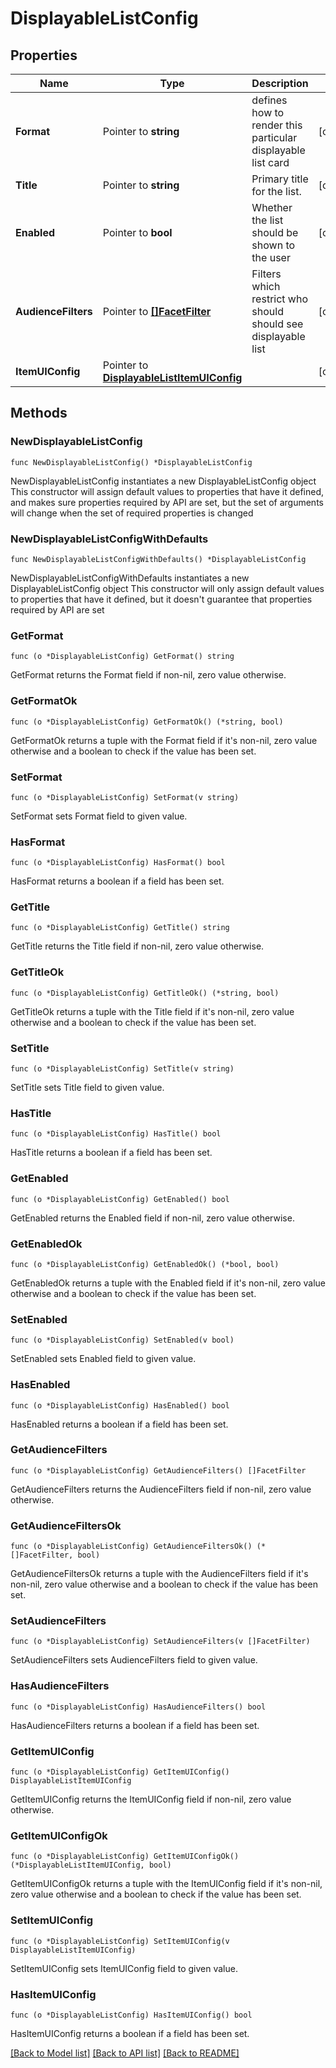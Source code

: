 # DisplayableListConfig

## Properties

Name | Type | Description | Notes
------------ | ------------- | ------------- | -------------
**Format** | Pointer to **string** | defines how to render this particular displayable list card | [optional] 
**Title** | Pointer to **string** | Primary title for the list. | [optional] 
**Enabled** | Pointer to **bool** | Whether the list should be shown to the user | [optional] 
**AudienceFilters** | Pointer to [**[]FacetFilter**](FacetFilter.md) | Filters which restrict who should should see displayable list | [optional] 
**ItemUIConfig** | Pointer to [**DisplayableListItemUIConfig**](DisplayableListItemUIConfig.md) |  | [optional] 

## Methods

### NewDisplayableListConfig

`func NewDisplayableListConfig() *DisplayableListConfig`

NewDisplayableListConfig instantiates a new DisplayableListConfig object
This constructor will assign default values to properties that have it defined,
and makes sure properties required by API are set, but the set of arguments
will change when the set of required properties is changed

### NewDisplayableListConfigWithDefaults

`func NewDisplayableListConfigWithDefaults() *DisplayableListConfig`

NewDisplayableListConfigWithDefaults instantiates a new DisplayableListConfig object
This constructor will only assign default values to properties that have it defined,
but it doesn't guarantee that properties required by API are set

### GetFormat

`func (o *DisplayableListConfig) GetFormat() string`

GetFormat returns the Format field if non-nil, zero value otherwise.

### GetFormatOk

`func (o *DisplayableListConfig) GetFormatOk() (*string, bool)`

GetFormatOk returns a tuple with the Format field if it's non-nil, zero value otherwise
and a boolean to check if the value has been set.

### SetFormat

`func (o *DisplayableListConfig) SetFormat(v string)`

SetFormat sets Format field to given value.

### HasFormat

`func (o *DisplayableListConfig) HasFormat() bool`

HasFormat returns a boolean if a field has been set.

### GetTitle

`func (o *DisplayableListConfig) GetTitle() string`

GetTitle returns the Title field if non-nil, zero value otherwise.

### GetTitleOk

`func (o *DisplayableListConfig) GetTitleOk() (*string, bool)`

GetTitleOk returns a tuple with the Title field if it's non-nil, zero value otherwise
and a boolean to check if the value has been set.

### SetTitle

`func (o *DisplayableListConfig) SetTitle(v string)`

SetTitle sets Title field to given value.

### HasTitle

`func (o *DisplayableListConfig) HasTitle() bool`

HasTitle returns a boolean if a field has been set.

### GetEnabled

`func (o *DisplayableListConfig) GetEnabled() bool`

GetEnabled returns the Enabled field if non-nil, zero value otherwise.

### GetEnabledOk

`func (o *DisplayableListConfig) GetEnabledOk() (*bool, bool)`

GetEnabledOk returns a tuple with the Enabled field if it's non-nil, zero value otherwise
and a boolean to check if the value has been set.

### SetEnabled

`func (o *DisplayableListConfig) SetEnabled(v bool)`

SetEnabled sets Enabled field to given value.

### HasEnabled

`func (o *DisplayableListConfig) HasEnabled() bool`

HasEnabled returns a boolean if a field has been set.

### GetAudienceFilters

`func (o *DisplayableListConfig) GetAudienceFilters() []FacetFilter`

GetAudienceFilters returns the AudienceFilters field if non-nil, zero value otherwise.

### GetAudienceFiltersOk

`func (o *DisplayableListConfig) GetAudienceFiltersOk() (*[]FacetFilter, bool)`

GetAudienceFiltersOk returns a tuple with the AudienceFilters field if it's non-nil, zero value otherwise
and a boolean to check if the value has been set.

### SetAudienceFilters

`func (o *DisplayableListConfig) SetAudienceFilters(v []FacetFilter)`

SetAudienceFilters sets AudienceFilters field to given value.

### HasAudienceFilters

`func (o *DisplayableListConfig) HasAudienceFilters() bool`

HasAudienceFilters returns a boolean if a field has been set.

### GetItemUIConfig

`func (o *DisplayableListConfig) GetItemUIConfig() DisplayableListItemUIConfig`

GetItemUIConfig returns the ItemUIConfig field if non-nil, zero value otherwise.

### GetItemUIConfigOk

`func (o *DisplayableListConfig) GetItemUIConfigOk() (*DisplayableListItemUIConfig, bool)`

GetItemUIConfigOk returns a tuple with the ItemUIConfig field if it's non-nil, zero value otherwise
and a boolean to check if the value has been set.

### SetItemUIConfig

`func (o *DisplayableListConfig) SetItemUIConfig(v DisplayableListItemUIConfig)`

SetItemUIConfig sets ItemUIConfig field to given value.

### HasItemUIConfig

`func (o *DisplayableListConfig) HasItemUIConfig() bool`

HasItemUIConfig returns a boolean if a field has been set.


[[Back to Model list]](../README.md#documentation-for-models) [[Back to API list]](../README.md#documentation-for-api-endpoints) [[Back to README]](../README.md)


